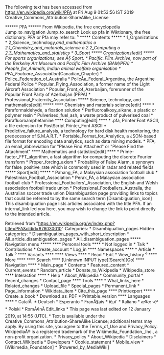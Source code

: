 The following text has been accessed from https://en.wikipedia.org/wiki/PFA at Fri Aug 9 01:53:56 IST 2019
Creative_Commons_Attribution-ShareAlike_License




















****** PFA ******
From Wikipedia, the free encyclopedia
Jump_to_navigation Jump_to_search
 Look up pfa in Wiktionary, the free dictionary.
PFA or Pfa may refer to:
⁰
***** Contents *****
    * 1_Organizations
    * 2_Science,_technology,_and_mathematics
          o 2.1_Chemistry_and_materials_science
          o 2.2_Computing
          o 2.3_Mathematics_and_statistics
    * 3_Sport
***** Organizations[edit] *****
For sports organizations, see Â§ Sport.
    * Pacific_Film_Archive, now part of the Berkeley Art Museum and Pacific
      Film Archive (BAM/PFA)
    * People_for_Animals, Indian animal welfare organisation
    * PFA_Footcare_Association_(Canadian_Chapter)
    * Police_Federation_of_Australia
    * PolicÃ­a_Federal_Argentina, the Argentine Federal Police
    * Popular_Flying_Association, a former name of the Light Aircraft
      Association
    * Popular_Front_of_Azerbaijan, forerunner of the Popular Front Party of
      Azerbaijan (PFPA)
    * Professional_Fraternity_Association
***** Science, technology, and mathematics[edit] *****
**** Chemistry and materials science[edit] ****
    * Paraformaldehyde, a fixation solution
    * Perfluoroalkoxy_alkane, a plastic or polymer resin
    * Pulverised_fuel_ash, a waste product of pulverised coal
    * Parafluoroamphetamine
**** Computing[edit] ****
    * .pfa, Printer Font ASCII, a file extension for PostScript Printer_Font
      ASCII
    * Predictive_failure_analysis, a technology for hard disk health
      monitoring, the predecessor of S.M.A.R.T.
    * Portable_Format_for_Analytics, a JSON-based file format for encoding data
      analytics, such as data mining models.
    * PFA, an email_abbreviation for "Please Find Attached" or "Please Find the
      Attachment"
**** Mathematics and statistics[edit] ****
    * Prime-factor_FFT_algorithm, a fast algorithm for computing the discrete
      Fourier transform
    * Proper_forcing_axiom
    * Probability of False Alarm, a synonym for false_positive_rate which is
      commonly used in radar and related fields
***** Sport[edit] *****
    * Pahang_FA, a Malaysian association football club
    * Palestinian_Football_Association
    * Perak_FA, a Malaysian association football club
    * Professional_Footballers'_Association, the English and Welsh association
      football trade union
    * Professional_Footballers_Australia, the Australian soccer trade union
                      Disambiguation page providing links to topics that could
                      be referred to by the same search term
[Disambiguation_icon] This disambiguation page lists articles associated with
                      the title PFA.
                      If an internal_link led you here, you may wish to change
                      the link to point directly to the intended article.

Retrieved from "https://en.wikipedia.org/w/index.php?title=PFA&oldid=878030010"
Categories:
    * Disambiguation_pages
Hidden categories:
    * Disambiguation_pages_with_short_description
    * All_article_disambiguation_pages
    * All_disambiguation_pages
***** Navigation menu *****
**** Personal tools ****
    * Not logged in
    * Talk
    * Contributions
    * Create_account
    * Log_in
**** Namespaces ****
    * Article
    * Talk
⁰
**** Variants ****
**** Views ****
    * Read
    * Edit
    * View_history
⁰
**** More ****
**** Search ****
[Unknown INPUT type][Search][Go]
**** Navigation ****
    * Main_page
    * Contents
    * Featured_content
    * Current_events
    * Random_article
    * Donate_to_Wikipedia
    * Wikipedia_store
**** Interaction ****
    * Help
    * About_Wikipedia
    * Community_portal
    * Recent_changes
    * Contact_page
**** Tools ****
    * What_links_here
    * Related_changes
    * Upload_file
    * Special_pages
    * Permanent_link
    * Page_information
    * Wikidata_item
    * Cite_this_page
**** Print/export ****
    * Create_a_book
    * Download_as_PDF
    * Printable_version
**** Languages ****
    * CatalÃ 
    * Deutsch
    * Esperanto
    * FranÃ§ais
    * íêµ­ì´
    * Italiano
    * æ¥æ¬èª
    * Polski
    * RomÃ¢nÄ
Edit_links
    * This page was last edited on 12 January 2019, at 14:55 (UTC).
    * Text is available under the Creative_Commons_Attribution-ShareAlike
      License; additional terms may apply. By using this site, you agree to the
      Terms_of_Use and Privacy_Policy. WikipediaÂ® is a registered trademark of
      the Wikimedia_Foundation,_Inc., a non-profit organization.
    * Privacy_policy
    * About_Wikipedia
    * Disclaimers
    * Contact_Wikipedia
    * Developers
    * Cookie_statement
    * Mobile_view
    * [Wikimedia_Foundation]
    * [Powered_by_MediaWiki]

